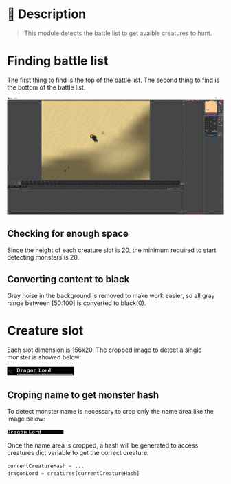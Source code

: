 # 📝 Description

> This module detects the battle list to get avaible creatures to hunt.

# Finding battle list

The first thing to find is the top of the battle list.
The second thing to find is the bottom of the battle list.

![Finding battle list in the window](./images/finding-battle-list.png)

## Checking for enough space

Since the height of each creature slot is 20, the minimum required to start detecting monsters is 20.

## Converting content to black

Gray noise in the background is removed to make work easier, so all gray range between [50:100] is converted to black(0).

# Creature slot

Each slot dimension is 156x20. The cropped image to detect a single monster is showed below:

![Creature slot](./images/creature-slot.png)

## Croping name to get monster hash

To detect monster name is necessary to crop only the name area like the image below:

![Creature black name](./images/creature-black-name.png)

Once the name area is cropped, a hash will be generated to access creatures dict variable to get the correct creature.

```python
currentCreatureHash = ...
dragonLord = creatures[currentCreatureHash]
```
